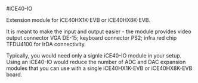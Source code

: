 #iCE40-IO

Extension module for iCE40HX1K-EVB or iCE40HX8K-EVB.

It is meant to make the input and output easier - the module provides video output connector VGA DE-15; 
keyboard connector PS2; infra red chip TFDU4100 for IrDA connectivity.

Typically, you would need only a signle iCE40-IO module in your setup. Using an iCE40-IO would reduce
the number of ADC and DAC expansion modules that you can use with a single iCE40HX1K-EVB or iCE40HX8K-EVB board.